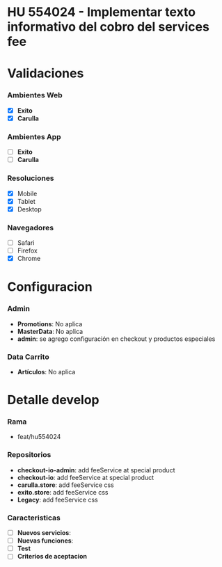 # HU 554024 - Implementar texto informativo del cobro del services fee

# **Validaciones**

### Ambientes Web
- [x] **Exito**
- [x] **Carulla**
### Ambientes App
- [ ] **Exito**
- [ ] **Carulla**

### Resoluciones
- [x] Mobile
- [x] Tablet
- [x] Desktop

### Navegadores
- [ ] Safari
- [ ] Firefox
- [x] Chrome

# **Configuracion**

### Admin
- **Promotions**: No aplica
- **MasterData**: No aplica
- **admin**:  se agrego configuración en checkout y productos especiales

### Data Carrito
- **Artículos**: No aplica

# **Detalle develop**

### Rama
-  feat/hu554024

### Repositorios
- **checkout-io-admin**: add feeService at special product
- **checkout-io**: add feeService at special product
- **carulla.store**: add feeService css
- **exito.store**: add feeService css
- **Legacy**: add feeService css
### Caracteristicas
- [ ] **Nuevos servicios**:
- [ ] **Nuevas funciones**:
- [ ] **Test**
- [ ] **Criterios de aceptacion**
